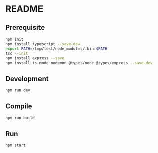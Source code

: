 # README

## Prerequisite

```bash
npm init
npm install typescript --save-dev
export PATH=/tmp/test/node_modules/.bin:$PATH
tsc --init
npm install express --save
npm install ts-node nodemon @types/node @types/express --save-dev
```

## Development

```bash
npm run dev
```

## Compile

```bash
npm run build
```

## Run

```bash
npm start
```
